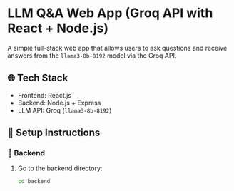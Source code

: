 # LLM Q&A Web App (Groq API with React + Node.js)

A simple full-stack web app that allows users to ask questions and receive answers from the `llama3-8b-8192` model via the Groq API.

## 🌐 Tech Stack

- Frontend: React.js
- Backend: Node.js + Express
- LLM API: Groq (`llama3-8b-8192`)

## 🚀 Setup Instructions

### 🔧 Backend

1. Go to the backend directory:
   ```bash
   cd backend

